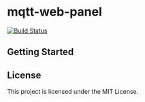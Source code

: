 # mqtt-web-panel
[![Build Status](https://travis-ci.org/mingruport/mqtt-web-panel.svg?branch=master)](https://travis-ci.org/mingruport/mqtt-web-panel)

## Getting Started

## License
This project is licensed under the MIT License.
